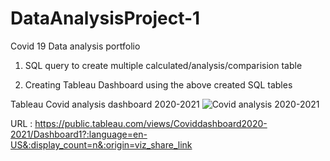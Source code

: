 # DataAnalysisProject-1
Covid 19 Data analysis portfolio 

1. SQL query to create  multiple calculated/analysis/comparision table

2. Creating Tableau Dashboard using the above created SQL tables

Tableau Covid analysis dashboard 2020-2021
![Covid analysis 2020-2021](https://user-images.githubusercontent.com/112848411/236682514-b69b03ce-8578-4832-b407-022ef6a89985.png)

URL : https://public.tableau.com/views/Coviddashboard2020-2021/Dashboard1?:language=en-US&:display_count=n&:origin=viz_share_link




